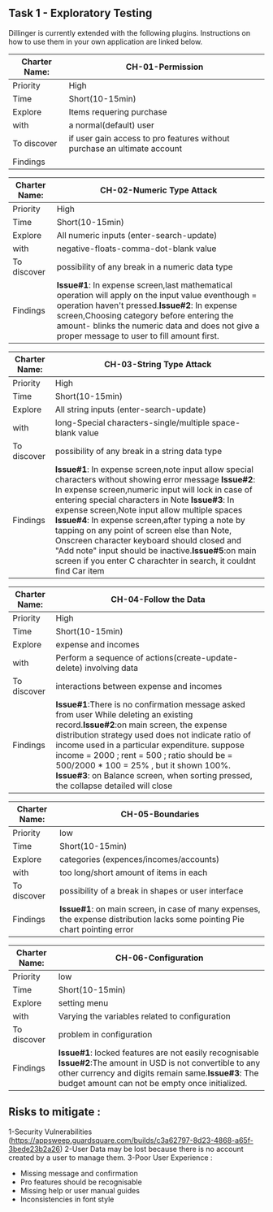 
## Task 1 - Exploratory Testing

Dillinger is currently extended with the following plugins.
Instructions on how to use them in your own application are linked below.

| Charter Name: | CH-01-Permission                                              |
| ------        | ------                                                        |
| Priority      | High                                                          |
| Time          | Short(10-15min)                                               |
| Explore       | Items requering purchase                                      |
| with          | a normal(default) user                                        |
| To discover   | if user gain access to pro features without purchase an ultimate account  |
| Findings      |  |

| Charter Name: | CH-02-Numeric Type Attack                         |
| ------        | ------                                            |
| Priority      | High                                              |
| Time          | Short(10-15min)                                   |
| Explore       | All numeric inputs (enter-search-update)          |
| with          | negative-floats-comma-dot-blank value             |
| To discover   | possibility of any break in a numeric data type   |
| Findings      | **Issue#1**: In expense screen,last mathematical operation will apply on the input value eventhough = operation haven't pressed.**Issue#2**: In expense screen,Choosing category before entering the amount- blinks the numeric data and does not give a proper message to user to fill amount first. |

| Charter Name: | CH-03-String Type Attack                                  |
| ------        | ------                                                    |
| Priority      | High                                                      |
| Time          | Short(10-15min)                                           |
| Explore       | All string inputs (enter-search-update)                   |
| with          | long-Special characters-single/multiple space-blank value |
| To discover   | possibility of any break in a string data type            |
| Findings      |**Issue#1**: In expense screen,note input allow special characters without showing error message **Issue#2**: In expense screen,numeric input will lock in case of entering special characters in Note **Issue#3**: In expense screen,Note input allow multiple spaces **Issue#4**: In expense screen,after typing a note by tapping on any point of screen else than Note, Onscreen character keyboard should closed and "Add note" input should be inactive.**Issue#5**:on main screen if you enter C charachter in search, it couldnt find Car item |


| Charter Name: | CH-04-Follow the Data                         |
| ------        | ------                                        |
| Priority      | High                                          |
| Time          | Short(10-15min)                               |
| Explore       | expense and incomes                           |
| with          | Perform a sequence of actions(create-update-delete) involving data|
| To discover   | interactions between expense and incomes     |
| Findings      | **Issue#1**:There is no confirmation message asked from user While deleting an existing record.**Issue#2**:on main screen, the expense distribution strategy used does not indicate ratio of income used in a particular expenditure. suppose income = 2000 ; rent = 500 ; ratio should be = 500/2000 * 100 = 25% , but it shown 100%. **Issue#3**: on Balance screen, when sorting pressed, the collapse detailed will close  |


| Charter Name: | CH-05-Boundaries                                   |
| ------        | ------                                             |
| Priority      | low                                                |
| Time          | Short(10-15min)                                    |
| Explore       | categories (expences/incomes/accounts)             |
| with          | too long/short amount of items in each             |
| To discover   | possibility of a break in shapes or user interface |
| Findings      | **Issue#1**: on main screen, in case of many expenses, the expense distribution lacks some pointing Pie chart pointing error |

| Charter Name: | CH-06-Configuration                                   |
| ------        | ------                                                |
| Priority      | low                                                   |
| Time          | Short(10-15min)                                       |   
| Explore       | setting menu                                          |
| with          | Varying the variables related to configuration        |
| To discover   | problem in configuration                              |
| Findings      |**Issue#1**: locked features are not easily recognisable **Issue#2**:The amount in USD is not convertible to any other currency and digits remain same.**Issue#3**: The budget amount can not be empty once initialized.                                                                                |



## Risks to mitigate : 
 1-Security Vulnerabilities
    (https://appsweep.guardsquare.com/builds/c3a62797-8d23-4868-a65f-3bede23b2a26)
 2-User Data may be lost because there is no account created by a user to manage them.
 3-Poor User Experience :
   - Missing message and confirmation
   - Pro features should be recognisable 
   - Missing help or user manual guides
   - Inconsistencies in font style 


